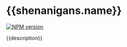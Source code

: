 # {{shenanigans.name}}

[![NPM version](https://badge.fury.io/js/{{name}}.svg)](http://badge.fury.io/js/{{name}})

{{description}}
